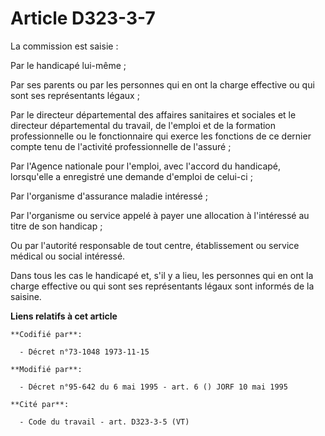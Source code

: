 # Article D323-3-7

La commission est saisie :

Par le handicapé lui-même ;

Par ses parents ou par les personnes qui en ont la charge effective ou qui sont ses représentants légaux ;

Par le directeur départemental des affaires sanitaires et sociales et le directeur départemental du travail, de l'emploi et
de la formation professionnelle ou le fonctionnaire qui exerce les fonctions de ce dernier compte tenu de l'activité
professionnelle de l'assuré ;

Par l'Agence nationale pour l'emploi, avec l'accord du handicapé, lorsqu'elle a enregistré une demande d'emploi de celui-ci ;

Par l'organisme d'assurance maladie intéressé ;

Par l'organisme ou service appelé à payer une allocation à l'intéressé au titre de son handicap ;

Ou par l'autorité responsable de tout centre, établissement ou service médical ou social intéressé.

Dans tous les cas le handicapé et, s'il y a lieu, les personnes qui en ont la charge effective ou qui sont ses représentants
légaux sont informés de la saisine.

**Liens relatifs à cet article**

	**Codifié par**:

	  - Décret n°73-1048 1973-11-15

	**Modifié par**:

	  - Décret n°95-642 du 6 mai 1995 - art. 6 () JORF 10 mai 1995

	**Cité par**:

	  - Code du travail - art. D323-3-5 (VT)
